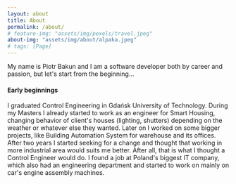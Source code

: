 ```yaml
---
layout: about
title: About
permalink: /about/
# feature-img: "assets/img/pexels/travel.jpeg"
about-img: "assets/img/about/alpaka.jpeg"
# tags: [Page]
---
```



My name is Piotr Bakun and I am a software developer both by career and passion, but let's start from the beginning...
#### Early beginnings
I graduated Control Engineering in Gdańsk University of Technology. During my Masters I already started to work as an engineer for Smart Housing, changing behavior of client's houses (lighting, shutters) depending on the weather or whatever else they wanted. Later on I worked on some bigger projects, like Building Automation System for warehouse and its offices. After two years I started seeking for a change and thought that working in more industrial area would suits me better. After all, that is what I thought a Control Engineer would do. I found a job at Poland's biggest IT company, which also had an engineering department and started to work on mainly on car's engine assembly machines.
